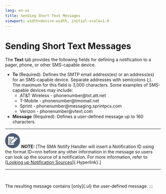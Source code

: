 ```yaml
---
lang: en-us
title: Sending Short Text Messages
viewport: width=device-width, initial-scale=1.0
---
```


#  Sending Short Text Messages

The **Text** tab provides the following fields for defining a
notification to a pager, phone, or other SMS-capable device.

-   **To** (Required): Defines the SMTP email address(es) or an
    address(es) for an SMS-capable device. Separate addresses with
    semicolons (;). The maximum for this field is 3,000 characters. Some
    examples of SMS-capable devices may include:
    -   AT&T Wireless - phonenumber\@txt.att.net
    -   T-Mobile - phonenumber\@tmomail.net
    -   Sprint - phonenumber\@messaging.sprintpcs.com
    -   Verizon - phonenumber\@vtext.com
-   **Message** (Required): Defines a user-defined message up to 160
    characters.

  -------------------------------------------------------------------------------------------------------------------------------- --------------------------------------------------------------------------------------------------------------------------------------------------------------------------------------------------------------------------------------------------------------------------------------------------------------------------------
  ![White pencil/paper icon on gray circular background](../../../Resources/Images/note-icon(48x48).png "Note icon")   **NOTE:** [The SMA Notify Handler will insert a Notification ID using the format ID=nnn before any other information in the message so users can look up the source of a notification. For more information, refer to [[Looking up Notification Sources](Looking-up-Notification-Sources.md)]{.Hyperlink}.]
  -------------------------------------------------------------------------------------------------------------------------------- --------------------------------------------------------------------------------------------------------------------------------------------------------------------------------------------------------------------------------------------------------------------------------------------------------------------------------

 

The resulting message contains [only]{.ul} the user-defined message. :::

 

